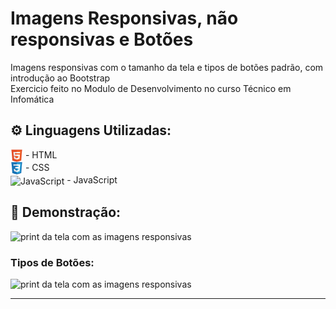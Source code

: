 #  Imagens Responsivas, não responsivas e Botões 

Imagens responsivas com o tamanho da tela e tipos de botões padrão, com introdução ao Bootstrap <br>
Exercicio feito no Modulo de Desenvolvimento no curso Técnico em Infomática


## ⚙ Linguagens Utilizadas:

<img align="center" alt="HTML" height="20" width="20" src="https://raw.githubusercontent.com/devicons/devicon/master/icons/html5/html5-original.svg"> - HTML <br>
<img align="center" alt="CSS" height="20" width="20" src="https://raw.githubusercontent.com/devicons/devicon/master/icons/css3/css3-original.svg"> - CSS <br>
<img align="center" alt="JavaScript" height="20" width="20" src="https://cdn.discordapp.com/attachments/879870124813856819/901961530839531580/javascript-map-javascript-javascript-icon-with-png-892806.png"> - JavaScript

## 📸 Demonstração:

<p float="left">
<img src="https://media.discordapp.net/attachments/879870124813856819/907732562296848394/unknown.png?width=728&height=429" width="700" hegth="700" alt="print da tela com as imagens responsivas"/>
<br>
  
### Tipos de Botões:
<p float="left">
<img src="https://cdn.discordapp.com/attachments/879870124813856819/907732639119708190/unknown.png" width="700" hegth="700" alt="print da tela com as imagens responsivas"/>
<hr>
